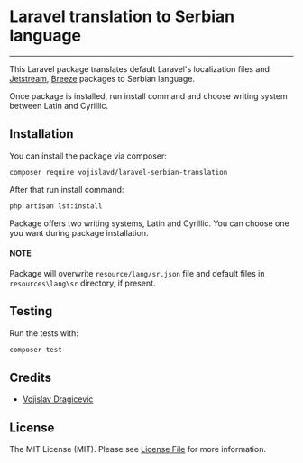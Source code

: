 # Laravel translation to Serbian language

---

This Laravel package translates default Laravel's localization files and <a href="https://github.com/laravel/jetstream">Jetstream</a>, <a href="https://github.com/laravel/breeze">Breeze</a> packages to Serbian language.

Once package is installed, run install command and choose writing system between Latin and Cyrillic.

## Installation

You can install the package via composer:

```bash
composer require vojislavd/laravel-serbian-translation
```

After that run install command:
```bash
php artisan lst:install
```

Package offers two writing systems, Latin and Cyrillic. You can choose one you want during package installation.

#### NOTE
Package will overwrite `resource/lang/sr.json` file and default files in `resources\lang\sr` directory, if present.

## Testing
Run the tests with:

```bash
composer test
```

## Credits

- [Vojislav Dragicevic](https://vojislavd.com/)

## License

The MIT License (MIT). Please see [License File](LICENSE.md) for more information.
